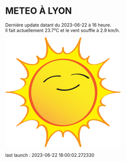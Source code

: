 # METEO À LYON

Dernière update datant du 2023-06-22 à 16 heure.  
Il fait actuellement 23.7°C et le vent souffle à 2.9 km/h.      

![](./.github/sun.png)

last launch : 2023-06-22 18:00:02.272330
